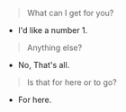 > What can I get for you?

- I'd like a number 1.

> Anything else?

- No, That's all.

> Is that for here or to go?

- For here.
